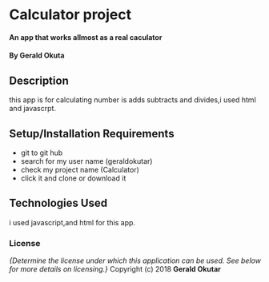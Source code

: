 # Calculator project
#### An app that works allmost as a real caculator
#### By **Gerald Okuta**
## Description
this app is for calculating number is adds subtracts and divides,i used html and javascrpt.
## Setup/Installation Requirements
* git to git hub
* search for my user name (geraldokutar)
* check my project name (Calculator)
* click it and clone or download it

## Technologies Used
i used javascript,and html for this app.

### License
*{Determine the license under which this application can be used.  See below for more details on licensing.}*
Copyright (c) 2018 **Gerald Okutar**
